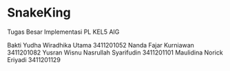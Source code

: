 # SnakeKing
Tugas Besar Implementasi PL KEL5 AIG

Bakti Yudha Wiradhika Utama 3411201052
Nanda Fajar Kurniawan 3411201082
Yusran Wisnu Nasrullah Syarifudin 3411201101
Maulidina Norick Eriyadi 3411201129
